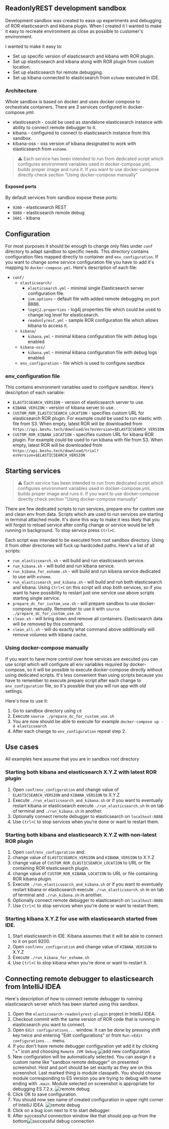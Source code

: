 ## ReadonlyREST development sandbox

Development sandbox was created to ease up experiments and debugging of ROR elasticsearch and kibana plugin. When I created it I wanted to make it easy to recreate environment as close as possible to customer's environment. 

I wanted to make it easy to:
* Set up specific version of elasticsearch and kibana with ROR plugin.
* Set up elasticsearch and kibana along with ROR plugin from custom location.
* Set up elasticsearch for remote debugging.
* Set up kibana connected to elasticsearch from `eshome` executed in IDE.

### Architecture
Whole sandbox is based on docker and uses docker compose to orchestrate containers. There are 3 services configured in docker-compose.yml:
* elasticsearch - could be used as standalone elasticsearch instance with ability to connect remote debugger to it.
* kibana - configured to connect to elasticsearch instance from this sandbox.
* kibana-oss - oss version of kibana designated to work with elasticsearch from `eshome`. 

> :warning: Each service has been intended to run from dedicated script which configures environment variables used in docker-compose.yml, builds proper image and runs it. If you want to use docker-compose directly check section "Using docker-compose manually" 

#### Exposed ports
By default services from sandbox expose these ports:
* `9200` - elasticsearch REST
* `8888` - elasticsearch remote debug 
* `5601` - kibana

## Configuration
For most purposes it should be enough to change only files under `conf` directory to adapt sandbox to specific needs. This directory contains configuration files mapped directly to container and `env_configuration`. If you want to change some service configuration file you have to add it's mapping to `docker-compose.yml`. Here's description of each file:
* `conf/`
  * `elasticsearch/`
    * `elasticsearch.yml` - minimal single Elasticsearch server configuration file.
    * `jvm.options` - default file with added remote debugging on port 8888.
    * `log4j2.properties` - log4j properties file which could be used to change log level for elasticsearch.
    * `readonlyrest.yml` - sample ROR configuration file which allows kibana to access it.
  * `kibana/`
    * `kibana.yml` - minimal kibana configuration file with debug logs enabled
  * `kibana-oss/`
    * `kibana.yml` - minimal kibana configuration file with debug logs enabled
  * `env_configuration` - file which is used to configure sandbox

### env_configuration file 
This contains environment variables used to configure sandbox. Here's description of each variable:
* `ELASTICSEARCH_VERSION` - version of elasticsearch server to use. 
* `KIBANA_VERSION` - version of kibana server to use.
* `CUSTOM_ROR_ELASTICSEARCH_LOCATION` - specifies custom URL for elasticsearch ROR plugin. For example could be used to run elastic with file from S3. When empty, latest ROR will be downloaded from `https://api.beshu.tech/download/es?esVersion=$ELASTICSEARCH_VERSION`
* `CUSTOM_ROR_KIBANA_LOCATION` - specifies custom URL for kibana ROR plugin. For example could be used to run kibana with file from S3. When empty, latest ROR will be downloaded from `https://api.beshu.tech/download/trial?esVersion=$ELASTICSEARCH_VERSION`


## Starting services

> :warning: Each service has been intended to run from dedicated script which configures environment variables used in docker-compose.yml, builds proper image and runs it. If you want to use docker-compose directly check section "Using docker-compose manually" 

There are few dedicated scripts to run services, prepare env for custom use and clean env from data. Scripts which are used to run services are starting in terminal attached mode. It's done this way to make it less likely that you will forgot to reload service after config change or service would be left running in background. To stop service press `Ctrl+C`.

Each script was intended to be executed from root sandbox directory. Using it from other directories will fuck up hardcoded paths. Here's a list of all scripts:

* `run_elasticsearch.sh` - will build and run elasticsearch service.
* `run_kibana.sh` - will build and run kibana service.
* `run_kibana_for_eshome.sh` - will build and run kibana service dedicated to use with `eshome`.
* `run_elasticsearch_and_kibana.sh` - will build and run both elasticsearch and kibana. Using `Ctrl+C` on this script will stop both services, so if you want to have possibility to restart just one service use above scripts starting single service.
* `prepare_dc_for_custom_use.sh` - will prepare sandbox to use docker-compose manually. Remember to use it with `source ./prepare_dc_for_custom_use.sh`
* `clean.sh` - will bring down and remove all containers. Elasticsearch data will be removed by this command.
* `clean_all.sh` - will do exactly what command above additionally will remove volumes with kibana cache.

### Using docker-compose manually
If you want to have more control over how services are executed you can use script which will configure all env variables required by docker-compose, so it will be possible to execute docker-compose directly without using dedicated scripts. It's less convenient than using scripts because you have to remember to execute prepare script after each change to `env_configuration` file, so it's possible that you will run app with old settings.

Here's how to use it:
1. Go to sandbox directory using `cd`
1. Execute `source ./prepare_dc_for_custom_use.sh`
1. You are now should be able to execute for example `docker-compose up -d elasticsearch`
1. After each change to `env_configuration` repeat step 2.

## Use cases
All examples here assume that you are in sandbox root directory
### Starting both kibana and elasticsearch X.Y.Z with latest ROR plugin
1. Open `conf/env_configuration` and change value of `ELASTICSEARCH_VERSION` and `KIBANA_VERSION` to X.Y.Z
1. Execute `./run_elasticsearch_and_kibana.sh` or if you want to eventually restart kibana or elasticsearch execute `./run_elasticsearch.sh` in on tab of terminal and `./run_kibana.sh` in another.
1. Optionally connect remote debugger to elasticsearch on `localhost:8888`
1. Use `Ctrl+C` to stop services when you're done or want to restart them.

### Starting both kibana and elasticsearch X.Y.Z with non-latest ROR plugin
1. Open `conf/env_configuration` and: 
  1. change value of `ELASTICSEARCH_VERSION` and `KIBANA_VERSION` to X.Y.Z
  1. change value of `CUSTOM_ROR_ELASTICSEARCH_LOCATION` to URL or file containing ROR elasticsearch plugin.
  1. change value of `CUSTOM_ROR_KIBANA_LOCATION` to URL or file containing ROR kibana plugin.
1. Execute `./run_elasticsearch_and_kibana.sh` or if you want to eventually restart kibana or elasticsearch execute `./run_elasticsearch.sh` in on tab of terminal and `./run_kibana.sh` in another.
1. Optionally connect remote debugger to elasticsearch on `localhost:8888`
1. Use `Ctrl+C` to stop services when you're done or want to restart them.

### Starting kibana X.Y.Z for use with elasticsearch started from IDE.
1. Start elasticsearch in IDE. Kibana assumes that it will be able to connect to it on port 9200.
1. Open `conf/env_configuration` and change value of `KIBANA_VERSION` to X.Y.Z
1. Execute `./run_kibana_for_eshome.sh`
1. Use `Ctrl+C` to stop kibana when you're done or want to restart it.

## Connecting remote debugger to elasticsearch from IntelliJ IDEA
Here's description of how to connect remote debugger to running elasticsearch server which has been started using this sandbox.
1. Open the `elasticsearch-readonlyrest-plugin` project in IntelliJ IDEA.
1. Checkout commit with the same version of ROR code that is running in elasticsearch you want to connect.
1. Open `Edit configurations...` window. It can be done by pressing shift key twice and entering "Edit configurations" or from `Run->Edit configurations...` menu.
1. If you don't have remote debugger configuration yet add it by clicking "+" icon and choosing `Remote JVM Debug` 
![add new configuration](https://i.imgur.com/0fp9pdt.png)
1. New configuration will be automatically selected. You can assign it a custom name like "sandbox remote debugger" on presented screenshot. Host and port should be set exactly as they are on this screenshot. Last marked thing is module classpath. You should choose module corresponding to ES version you are trying to debug with name ending with `.main`. Module selected on screenshot is appropriate for debugging ES 7.2.x. ![remote debug](https://i.imgur.com/dznavJp.png)
1. Click OK to save configuration. 
1. You should now see name of created configuration in upper right corner of IntelliJ IDEA. ![remote debug](https://i.imgur.com/vVSw2kt.png)
1. Click on a bug icon next to it to start debugger.
1. After successful connection window like that should pop up from the bottom![successful debug connection](https://i.imgur.com/RoprVHF.png)

